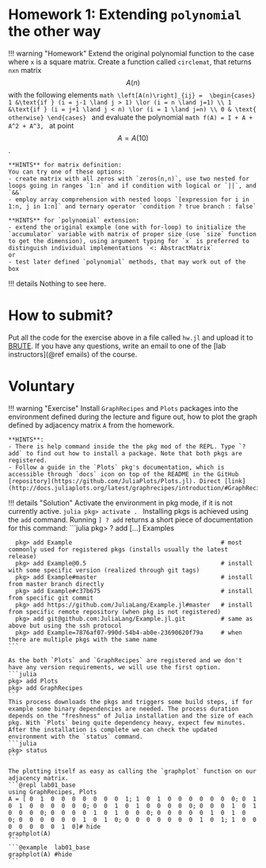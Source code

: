 # Homework 1: Extending `polynomial` the other way
!!! warning "Homework"
    Extend the original polynomial function to the case where `x` is a square matrix. Create a function called `circlemat`, that returns `nxn` matrix $$A(n)$$ with the following elements
    ```math
    \left[A(n)\right]_{ij} = 
    \begin{cases}
       1 &\text{if } (i = j-1 \land j > 1) \lor (i = n \land j=1) \\
       1 &\text{if } (i = j+1 \land j < n) \lor (i = 1 \land j=n) \\
       0 & \text{  otherwise}
    \end{cases}
    ```
    and evaluate the polynomial
    ```math
    f(A) = I + A + A^2 + A^3,
    ```
    at point $$A = A(10)$$.

    **HINTS** for matrix definition:
    You can try one of these options:
    - create matrix with all zeros with `zeros(n,n)`, use two nested for loops going in ranges `1:n` and if condition with logical or `||`, and `&&` 
    - employ array comprehension with nested loops `[expression for i in 1:n, j in 1:n]` and ternary operator `condition ? true branch : false`

    **HINTS** for `polynomial` extension:
    - extend the original example (one with for-loop) to initialize the `accumulator` variable with matrix of proper size (use `size` function to get the dimension), using argument typing for `x` is preferred to distinguish individual implementations `<: AbstractMatrix`
    or
    - test later defined `polynomial` methods, that may work out of the box

!!! details
    Nothing to see here.

# How to submit?

Put all the code for the exercise above in a file called `hw.jl` and upload it to
[BRUTE](https://cw.felk.cvut.cz/brute/).
If you have any questions, write an email to one of the [lab instructors](@ref emails) of the course.

# Voluntary

!!! warning "Exercise"
    Install `GraphRecipes` and `Plots` packages into the environment defined during the lecture and figure out, how to plot the graph defined by adjacency matrix `A` from the homework.

    **HINTS**:
    - There is help command inside the the pkg mod of the REPL. Type `? add` to find out how to install a package. Note that both pkgs are registered.
    - Follow a guide in the `Plots` pkg's documentation, which is accessible through `docs` icon on top of the README in the GitHub [repository](https://github.com/JuliaPlots/Plots.jl). Direct [link](http://docs.juliaplots.org/latest/graphrecipes/introduction/#GraphRecipes).

!!! details "Solution"
    Activate the environment in pkg mode, if it is not currently active.
    ```julia
    pkg> activate .
    ```
    Installing pkgs is achieved using the `add` command. Running `] ? add` returns a short piece of documentation for this command:
    ```julia
    pkg> ? add
    [...]
      Examples

      pkg> add Example                                          # most commonly used for registered pkgs (installs usually the latest release)
      pkg> add Example@0.5                                      # install with some specific version (realized through git tags)
      pkg> add Example#master                                   # install from master branch directly
      pkg> add Example#c37b675                                  # install from specific git commit
      pkg> add https://github.com/JuliaLang/Example.jl#master   # install from specific remote repository (when pkg is not registered)
      pkg> add git@github.com:JuliaLang/Example.jl.git          # same as above but using the ssh protocol
      pkg> add Example=7876af07-990d-54b4-ab0e-23690620f79a     # when there are multiple pkgs with the same name
    ```

    As the both `Plots` and `GraphRecipes` are registered and we don't have any version requirements, we will use the first option.
    ```julia
    pkg> add Plots
    pkg> add GraphRecipes
    ```
    This process downloads the pkgs and triggers some build steps, if for example some binary dependencies are needed. The process duration depends on the "freshness" of Julia installation and the size of each pkg. With `Plots` being quite dependency heavy, expect few minutes. After the installation is complete we can check the updated environment with the `status` command.
    ```julia
    pkg> status
    ```

    The plotting itself as easy as calling the `graphplot` function on our adjacency matrix.
    ```@repl lab01_base
    using GraphRecipes, Plots
    A = [ 0  1  0  0  0  0  0  0  0  1; 1  0  1  0  0  0  0  0  0  0; 0  1  0  1  0  0  0  0  0  0; 0  0  1  0  1  0  0  0  0  0; 0  0  0  1  0  1  0  0  0  0; 0  0  0  0  1  0  1  0  0  0; 0  0  0  0  0  1  0  1  0  0; 0  0  0  0  0  0  1  0  1  0; 0  0  0  0  0  0  0  1  0  1; 1  0  0  0  0  0  0  0  1  0]# hide
    graphplot(A)
    ```
    ```@example  lab01_base
    graphplot(A) #hide
    ```

